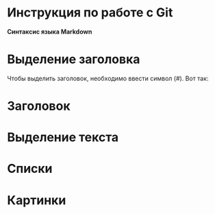 # Инструкция по работе с Git

**Синтаксис языка Markdown**

# Выделение заголовка
Чтобы выделить заголовок, необходимо ввести символ (#). 
Вот так: 
# Заголовок

# Выделение текста

# Списки

# Картинки
